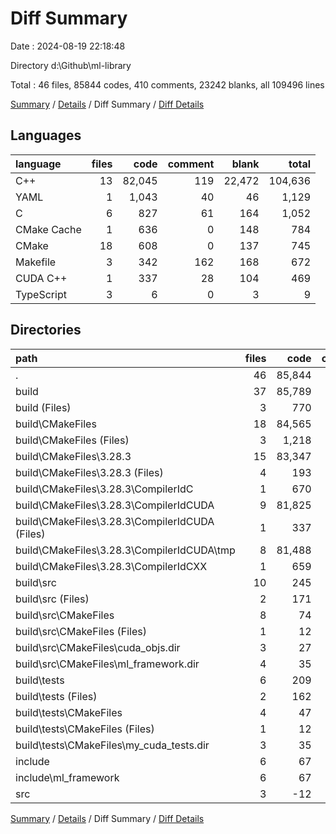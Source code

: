 # Diff Summary

Date : 2024-08-19 22:18:48

Directory d:\\Github\\ml-library

Total : 46 files,  85844 codes, 410 comments, 23242 blanks, all 109496 lines

[Summary](results.md) / [Details](details.md) / Diff Summary / [Diff Details](diff-details.md)

## Languages
| language | files | code | comment | blank | total |
| :--- | ---: | ---: | ---: | ---: | ---: |
| C++ | 13 | 82,045 | 119 | 22,472 | 104,636 |
| YAML | 1 | 1,043 | 40 | 46 | 1,129 |
| C | 6 | 827 | 61 | 164 | 1,052 |
| CMake Cache | 1 | 636 | 0 | 148 | 784 |
| CMake | 18 | 608 | 0 | 137 | 745 |
| Makefile | 3 | 342 | 162 | 168 | 672 |
| CUDA C++ | 1 | 337 | 28 | 104 | 469 |
| TypeScript | 3 | 6 | 0 | 3 | 9 |

## Directories
| path | files | code | comment | blank | total |
| :--- | ---: | ---: | ---: | ---: | ---: |
| . | 46 | 85,844 | 410 | 23,242 | 109,496 |
| build | 37 | 85,789 | 354 | 23,225 | 109,368 |
| build (Files) | 3 | 770 | 53 | 206 | 1,029 |
| build\\CMakeFiles | 18 | 84,565 | 192 | 22,841 | 107,598 |
| build\\CMakeFiles (Files) | 3 | 1,218 | 40 | 57 | 1,315 |
| build\\CMakeFiles\\3.28.3 | 15 | 83,347 | 152 | 22,784 | 106,283 |
| build\\CMakeFiles\\3.28.3 (Files) | 4 | 193 | 0 | 61 | 254 |
| build\\CMakeFiles\\3.28.3\\CompilerIdC | 1 | 670 | 61 | 150 | 881 |
| build\\CMakeFiles\\3.28.3\\CompilerIdCUDA | 9 | 81,825 | 28 | 22,425 | 104,278 |
| build\\CMakeFiles\\3.28.3\\CompilerIdCUDA (Files) | 1 | 337 | 28 | 104 | 469 |
| build\\CMakeFiles\\3.28.3\\CompilerIdCUDA\\tmp | 8 | 81,488 | 0 | 22,321 | 103,809 |
| build\\CMakeFiles\\3.28.3\\CompilerIdCXX | 1 | 659 | 63 | 148 | 870 |
| build\\src | 10 | 245 | 56 | 96 | 397 |
| build\\src (Files) | 2 | 171 | 56 | 70 | 297 |
| build\\src\\CMakeFiles | 8 | 74 | 0 | 26 | 100 |
| build\\src\\CMakeFiles (Files) | 1 | 12 | 0 | 5 | 17 |
| build\\src\\CMakeFiles\\cuda_objs.dir | 3 | 27 | 0 | 10 | 37 |
| build\\src\\CMakeFiles\\ml_framework.dir | 4 | 35 | 0 | 11 | 46 |
| build\\tests | 6 | 209 | 53 | 82 | 344 |
| build\\tests (Files) | 2 | 162 | 53 | 67 | 282 |
| build\\tests\\CMakeFiles | 4 | 47 | 0 | 15 | 62 |
| build\\tests\\CMakeFiles (Files) | 1 | 12 | 0 | 5 | 17 |
| build\\tests\\CMakeFiles\\my_cuda_tests.dir | 3 | 35 | 0 | 10 | 45 |
| include | 6 | 67 | 23 | 13 | 103 |
| include\\ml_framework | 6 | 67 | 23 | 13 | 103 |
| src | 3 | -12 | 33 | 4 | 25 |

[Summary](results.md) / [Details](details.md) / Diff Summary / [Diff Details](diff-details.md)